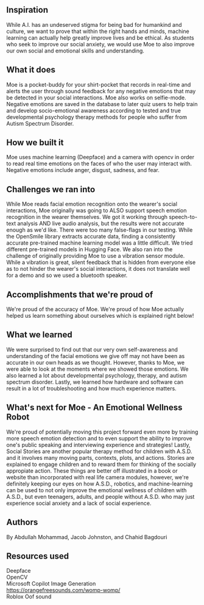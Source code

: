 ## Inspiration
While A.I. has an undeserved stigma for being bad for humankind and culture, we want to prove that within the right hands and minds, machine learning can actually help greatly improve lives and be ethical. As students who seek to improve our social anxiety, we would use Moe to also improve our own social and emotional skills and understanding.

## What it does
Moe is a pocket-buddy for your shirt-pocket that records in real-time and alerts the user through sound feedback for any negative emotions that may be detected in your social interactions. Moe also works on selfie-mode. Negative emotions are saved in the database to later quiz users to help train and develop socio-emotional awareness according to tested and true developmental psychology therapy methods for people who suffer from Autism Spectrum Disorder.

## How we built it
Moe uses machine learning (Deepface) and a camera with opencv in order to read real time emotions on the faces of who the user may interact with. Negative emotions include anger, disgust, sadness, and fear.

## Challenges we ran into
While Moe reads facial emotion recognition onto the wearer's social interactions, Moe originally was going to ALSO support speech emotion recognition in the wearer themselves. We got it working through speech-to-text analysis AND live audio analysis, but the results were not accurate enough as we'd like. There were too many false-flags in our testing. While the OpenSmile library extracts accurate data, finding a consistently accurate pre-trained machine learning model was a little difficult. We tried different pre-trained models in Hugging Face. We also ran into the challenge of originally providing Moe to use a vibration sensor module. While a vibration is great, silent feedback that is hidden from everyone else as to not hinder the wearer's social interactions, it does not translate well for a demo and so we used a bluetooth speaker.

## Accomplishments that we're proud of
We're proud of the accuracy of Moe. We're proud of how Moe actually helped us learn something about ourselves which is explained right below!

## What we learned
We were surprised to find out that our very own self-awareness and understanding of the facial emotions we give off may not have been as accurate in our own heads as we thought. However, thanks to Moe, we were able to look at the moments where we showed those emotions. We also learned a lot about developmental psychology, therapy, and autism spectrum disorder. Lastly, we learned how hardware and software can result in a lot of troubleshooting and how much experience matters.

## What's next for Moe - An Emotional Wellness Robot
We're proud of potentially moving this project forward even more by training more speech emotion detection and to even support the ability to improve one's public speaking and interviewing experience and strategies! Lastly, Social Stories are another popular therapy method for children with A.S.D. and it involves many moving parts, contexts, plots, and actions. Stories are explained to engage children and to reward them for thinking of the socially appropiate action. These things are better off illustrated in a book or website than incorporated with real life camera modules, however, we're definitely keeping our eyes on how A.S.D., robotics, and machine-learning can be used to not only improve the emotional wellness of children with A.S.D., but even teenagers, adults, and people without A.S.D. who may just experience social anxiety and a lack of social experience.

## Authors
By Abdullah Mohammad, Jacob Johnston, and Chahid Bagdouri

## Resources used
Deepface \
OpenCV \
Microsoft Copilot Image Generation \
https://orangefreesounds.com/womp-womp/ \
Roblox Oof sound
